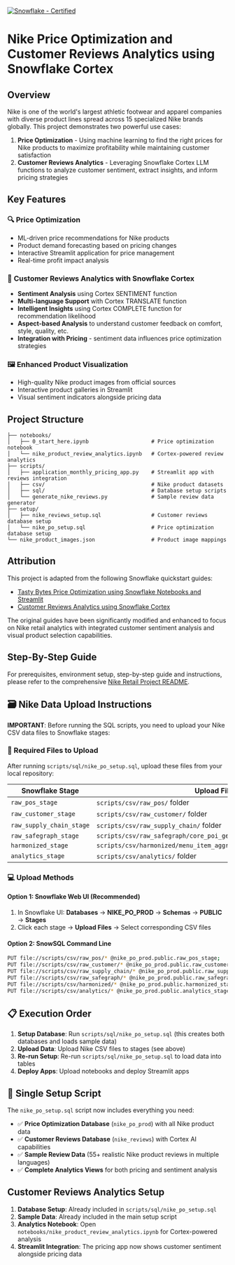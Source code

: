 [![Snowflake - Certified](https://img.shields.io/badge/Snowflake-Certified-2ea44f?style=for-the-badge&logo=snowflake)](https://developers.snowflake.com/solutions/)

# Nike Price Optimization and Customer Reviews Analytics using Snowflake Cortex

## Overview
Nike is one of the world's largest athletic footwear and apparel companies with diverse product lines spread across 15 specialized Nike brands globally. This project demonstrates two powerful use cases:

1. **Price Optimization** - Using machine learning to find the right prices for Nike products to maximize profitability while maintaining customer satisfaction
2. **Customer Reviews Analytics** - Leveraging Snowflake Cortex LLM functions to analyze customer sentiment, extract insights, and inform pricing strategies

## Key Features

### 🔍 **Price Optimization**
- ML-driven price recommendations for Nike products
- Product demand forecasting based on pricing changes
- Interactive Streamlit application for price management
- Real-time profit impact analysis

### 💬 **Customer Reviews Analytics with Snowflake Cortex**
- **Sentiment Analysis** using Cortex SENTIMENT function
- **Multi-language Support** with Cortex TRANSLATE function  
- **Intelligent Insights** using Cortex COMPLETE function for recommendation likelihood
- **Aspect-based Analysis** to understand customer feedback on comfort, style, quality, etc.
- **Integration with Pricing** - sentiment data influences price optimization strategies

### 🖼️ **Enhanced Product Visualization**
- High-quality Nike product images from official sources
- Interactive product galleries in Streamlit
- Visual sentiment indicators alongside pricing data

## Project Structure

```
├── notebooks/
│   ├── 0_start_here.ipynb                    # Price optimization notebook
│   └── nike_product_review_analytics.ipynb   # Cortex-powered review analytics
├── scripts/
│   ├── application_monthly_pricing_app.py    # Streamlit app with reviews integration
│   ├── csv/                                  # Nike product datasets
│   ├── sql/                                  # Database setup scripts
│   └── generate_nike_reviews.py              # Sample review data generator
├── setup/
│   ├── nike_reviews_setup.sql                # Customer reviews database setup
│   └── nike_po_setup.sql                     # Price optimization database setup
└── nike_product_images.json                  # Product image mappings
```

## Attribution

This project is adapted from the following Snowflake quickstart guides:
- [Tasty Bytes Price Optimization using Snowflake Notebooks and Streamlit](https://quickstarts.snowflake.com/guide/tasty_bytes_price_optimization_using_snowflake_notebooks_and_streamlit/index.html?index=..%2F..index#0)
- [Customer Reviews Analytics using Snowflake Cortex](https://quickstarts.snowflake.com/guide/customer_reviews_analytics_using_snowflake_cortex/index.html?index=..%2F..index#0)

The original guides have been significantly modified and enhanced to focus on Nike retail analytics with integrated customer sentiment analysis and visual product selection capabilities.

## Step-By-Step Guide
For prerequisites, environment setup, step-by-step guide and instructions, please refer to the comprehensive [Nike Retail Project README](Nike_Retail_Project_README.ipynb).

## 🗃️ **Nike Data Upload Instructions**

**IMPORTANT**: Before running the SQL scripts, you need to upload your Nike CSV data files to Snowflake stages:

### **📁 Required Files to Upload**

After running `scripts/sql/nike_po_setup.sql`, upload these files from your local repository:

| Snowflake Stage | Upload Files From |
|-----------------|-------------------|
| `raw_pos_stage` | `scripts/csv/raw_pos/` folder |
| `raw_customer_stage` | `scripts/csv/raw_customer/` folder |
| `raw_supply_chain_stage` | `scripts/csv/raw_supply_chain/` folder |
| `raw_safegraph_stage` | `scripts/csv/raw_safegraph/core_poi_geometry.csv` |
| `harmonized_stage` | `scripts/csv/harmonized/menu_item_aggregate_dt/menu_item_aggregate_dt.csv` |
| `analytics_stage` | `scripts/csv/analytics/` folder |

### **💻 Upload Methods**

#### **Option 1: Snowflake Web UI (Recommended)**
1. In Snowflake UI: **Databases** → **NIKE_PO_PROD** → **Schemas** → **PUBLIC** → **Stages**
2. Click each stage → **Upload Files** → Select corresponding CSV files

#### **Option 2: SnowSQL Command Line**
```bash
PUT file://scripts/csv/raw_pos/* @nike_po_prod.public.raw_pos_stage;
PUT file://scripts/csv/raw_customer/* @nike_po_prod.public.raw_customer_stage;
PUT file://scripts/csv/raw_supply_chain/* @nike_po_prod.public.raw_supply_chain_stage;
PUT file://scripts/csv/raw_safegraph/* @nike_po_prod.public.raw_safegraph_stage;
PUT file://scripts/csv/harmonized/* @nike_po_prod.public.harmonized_stage;
PUT file://scripts/csv/analytics/* @nike_po_prod.public.analytics_stage;
```

## 📋 **Execution Order**

1. **Setup Database**: Run `scripts/sql/nike_po_setup.sql` (this creates both databases and loads sample data)
2. **Upload Data**: Upload Nike CSV files to stages (see above)
3. **Re-run Setup**: Re-run `scripts/sql/nike_po_setup.sql` to load data into tables
4. **Deploy Apps**: Upload notebooks and deploy Streamlit apps

## 🎯 **Single Setup Script**

The `nike_po_setup.sql` script now includes everything you need:
- ✅ **Price Optimization Database** (`nike_po_prod`) with all Nike product data
- ✅ **Customer Reviews Database** (`nike_reviews`) with Cortex AI capabilities  
- ✅ **Sample Review Data** (55+ realistic Nike product reviews in multiple languages)
- ✅ **Complete Analytics Views** for both pricing and sentiment analysis

## Customer Reviews Analytics Setup

1. **Database Setup**: Already included in `scripts/sql/nike_po_setup.sql`
2. **Sample Data**: Already included in the main setup script
3. **Analytics Notebook**: Open `notebooks/nike_product_review_analytics.ipynb` for Cortex-powered analysis
4. **Streamlit Integration**: The pricing app now shows customer sentiment alongside pricing data
